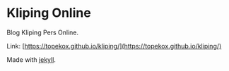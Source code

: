 # Kliping Online
Blog Kliping Pers Online.

Link: [https://topekox.github.io/kliping/](https://topekox.github.io/kliping/)

Made with [jekyll](https://jekyllrb.com/).
